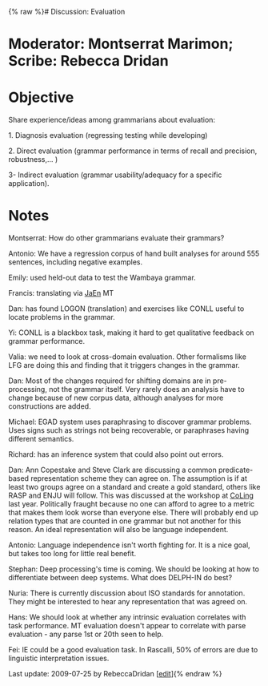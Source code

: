 {% raw %}# Discussion: Evaluation

# Moderator: Montserrat Marimon; Scribe: Rebecca Dridan

# Objective

Share experience/ideas among grammarians about evaluation:

1\. Diagnosis evaluation (regressing testing while developing)

2\. Direct evaluation (grammar performance in terms of recall and
precision, robustness,... )

3- Indirect evaluation (grammar usability/adequacy for a specific
application).

# Notes

Montserrat: How do other grammarians evaluate their grammars?

Antonio: We have a regression corpus of hand built analyses for around
555 sentences, including negative examples.

Emily: used held-out data to test the Wambaya grammar.

Francis: translating via [JaEn](/JaEn) MT

Dan: has found LOGON (translation) and exercises like CONLL useful to
locate problems in the grammar.

Yi: CONLL is a blackbox task, making it hard to get qualitative feedback
on grammar performance.

Valia: we need to look at cross-domain evaluation. Other formalisms like
LFG are doing this and finding that it triggers changes in the grammar.

Dan: Most of the changes required for shifting domains are in
pre-processing, not the grammar itself. Very rarely does an analysis
have to change because of new corpus data, although analyses for more
constructions are added.

Michael: EGAD system uses paraphrasing to discover grammar problems.
Uses signs such as strings not being recoverable, or paraphrases having
different semantics.

Richard: has an inference system that could also point out errors.

Dan: Ann Copestake and Steve Clark are discussing a common
predicate-based representation scheme they can agree on. The assumption
is if at least two groups agree on a standard and create a gold
standard, others like RASP and ENJU will follow. This was discussed at
the workshop at [CoLing](/CoLing) last year. Politically fraught because
no one can afford to agree to a metric that makes them look worse than
everyone else. There will probably end up relation types that are
counted in one grammar but not another for this reason. An ideal
representation will also be language independent.

Antonio: Language independence isn't worth fighting for. It is a nice
goal, but takes too long for little real benefit.

Stephan: Deep processing's time is coming. We should be looking at how
to differentiate between deep systems. What does DELPH-IN do best?

Nuria: There is currently discussion about ISO standards for annotation.
They might be interested to hear any representation that was agreed on.

Hans: We should look at whether any intrinsic evaluation correlates with
task performance. MT evaluation doesn't appear to correlate with parse
evaluation - any parse 1st or 20th seen to help.

Fei: IE could be a good evaluation task. In Rascalli, 50% of errors are
due to linguistic interpretation issues.

Last update: 2009-07-25 by RebeccaDridan [[edit](https://github.com/delph-in/docs/wiki/BarcelonaEvaluation/_edit)]{% endraw %}